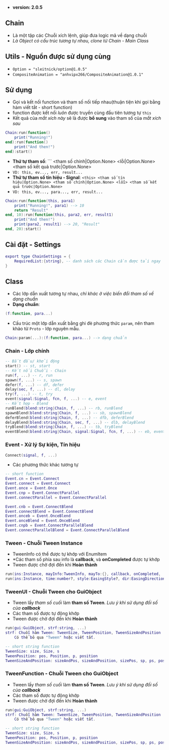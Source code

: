 - **version: 2.0.5**
## Chain
- Là một tập các Chuỗi xích lệnh, giúp đưa logic mã về dạng chuỗi
- *Là Object có cấu trúc tương tự nhau, clone từ Chain - Main Class*
## Utils - Nguồn được sử dụng cùng
- ```Option = "sleitnick/option@1.0.5"```
- ```CompositeAnimation = "anhvipx266/CompositeAnimation@1.0.1"```
## Sử dụng
- Gọi và kết nối function và tham số nối tiếp nhau(thuận tiện khi gọi bằng hàm viết tắt - short function)
- function được kết nối *luôn* được truyền cùng đầu tiên tương tự ```this```
- Kết quả của *mắt xích này* sẽ là được **bổ sung** vào tham số của *mắt xích sau*
```lua
Chain:run(function()
    print("Running!")
end):run(function()
    print("And then!")
end):start()
```
- **Thứ tự tham số**: ```<this> <tham số chính|Option.None> <lỗi|Option.None> <tham số kết quả trước|Option.None>
- ```VD: this, ev..., err, result...```
- **Thứ tự tham số tín hiệu - Signal**: ```<this> <tham số tín hiệu|Option.None> <tham số chính|Option.None> <lỗi> <tham số kết quả trước|Option.None>```
- ```VD: this, ev..., para..., err, result...```
```lua
Chain:run(function(this, para1)
    print("Running!", para1) --> 10
    return "Result"
end, 10):run(function(this, para2, err, result1)
    print("And then!")
    print(para2, result1) --> 20, "Result"
end, 20):start()
```
## Cài đặt - Settings
```lua
export type ChainSettings = {
    RequiredList:{string}, -- danh sách các Chain cần được tải ngay
}
```
## Class
- Các lớp dẫn xuất tương tự nhau, *chỉ khác ở việc biến đổi tham số về dạng chuẩn*
- **Dạng chuẩn**: 
```lua
(f:function, para...)
```
- Cấu trúc một lớp dẫn xuất bằng ghi đè phương thức ```param```, nên tham khảo từ ```Proto``` - lớp nguyên mẫu.
```lua
Chain:param(...):(f:function, para...) --> dạng chuẩn
```
### Chain - Lớp chính
```lua
-- Bắt đầu/ khởi động
start() -- st, start
-- Kết nối Chuỗi - Chain
run(f, ...) -- r, run
spawn(f, ...) -- s, spawn
defer(f, ...) -- df, defer
delay(sec, f, ...) -- dl, delay
try(f, ...) -- t, try
event(signal:Signal, fcn, f, ...) -- e, event
-- Kết hợp - Blend
runBlend(blend:string|Chain, f, ...) -- rb, runBlend
spawnBlend(blend:string|Chain, f, ...) -- sb, spawnBlend
deferBlend(blend:string|Chain, f, ...) -- dfb, deferBlend
delayBlend(blend:string|Chain, sec, f, ...) -- dlb, delayBlend
tryBlend(blend:string|Chain, f, ...) -- tb, tryBlend
eventBlend(blend:string|Chain, signal:Signal, fcn, f, ...) -- eb, eventBlend
```
### Event - Xử lý Sự kiện, Tín hiệu
```lua
Connect(signal, f, ...)
```
- Các phương thức khác tương tự
```lua
-- short function
Event.cn = Event.Connect
Event.connect = Event.Connect
Event.once = Event.Once
Event.cnp = Event.ConnectParallel
Event.connectParallel = Event.ConnectParallel

Event.cnb = Event.ConnectBlend
Event.connectBlend = Event.ConnectBlend
Event.onceb = Event.OnceBlend
Event.onceBlend = Event.OnceBlend
Event.cnpb = Event.ConnectParallelBlend
Event.connectParallelBlend = Event.ConnectParallelBlend
```
### Tween - Chuỗi Tween Instance
- TweenInfo có thể được tự khớp với EnumItem
- *Các tham số phía sau info là **callback**, và **onCompleted** được tự khớp
- Tween được chờ đợi đến khi **Hoàn thành**
```lua
run(ins:Instance, mayInfo:TweenInfo, mayTo:{}, callback, onCompleted, ...)
run(ins:Instance, time:number?, style:EasingStyle?, dir:EasingDirection?, ..., callback, onCompleted, ...)
```
### TweenUI - Chuỗi Tween cho GuiObject
- Tween lấy *tham số cuối* làm **tham số Tween**. *Lưu ý khi sử dụng đối số của **callback*** 
- Các tham số được tự động khớp
- Tween được chờ đợi đến khi **Hoàn thành**
```lua
run(gui:GuiObject, strf:string, ...)
strf: Chuỗi hàm Tween: TweenSize, TweenPosition, TweenSizeAndPosition
    Có thể bỏ qua "Tween" hoặc viết tắt.
```
```lua
-- short string function
TweenSize: size, Size, s
TweenPosition: pos, Position, p, position
TweenSizeAndPosition: sizeAndPos, sizeAndPosition, sizePos, sp, ps, posSize, positionAndSize, posAndSize
```
### TweenFunction - Chuỗi Tween cho GuiObject
- Tween lấy *tham số cuối* làm **tham số Tween**. *Lưu ý khi sử dụng đối số của **callback*** 
- Các tham số được tự động khớp
- Tween được chờ đợi đến khi **Hoàn thành**
```lua
run(gui:GuiObject, strf:string, ...)
strf: Chuỗi hàm Tween: TweenSize, TweenPosition, TweenSizeAndPosition
    Có thể bỏ qua "Tween" hoặc viết tắt.
```
```lua
-- short string function
TweenSize: size, Size, s
TweenPosition: pos, Position, p, position
TweenSizeAndPosition: sizeAndPos, sizeAndPosition, sizePos, sp, ps, posSize, positionAndSize, posAndSize
```